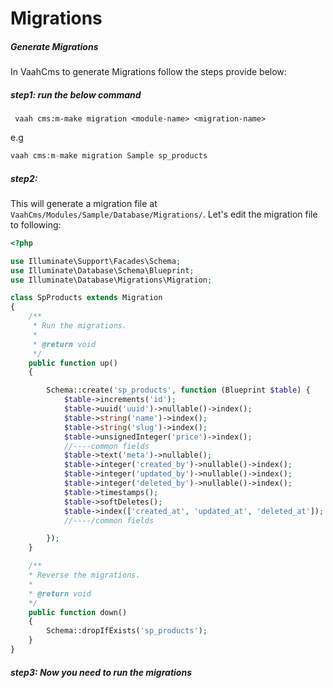 # Migrations

##### Generate Migrations

In VaahCms to generate Migrations follow the steps provide below:


##### step1: run the below command
```shell
 vaah cms:m-make migration <module-name> <migration-name>
 ```
e.g

```php
vaah cms:m-make migration Sample sp_products
```

##### step2: 
This will generate a migration file at `VaahCms/Modules/Sample/Database/Migrations/`. Let's edit the migration file to following:

```php
<?php

use Illuminate\Support\Facades\Schema;
use Illuminate\Database\Schema\Blueprint;
use Illuminate\Database\Migrations\Migration;

class SpProducts extends Migration
{
    /**
     * Run the migrations.
     *
     * @return void
     */
    public function up()
    {

        Schema::create('sp_products', function (Blueprint $table) {
            $table->increments('id');
            $table->uuid('uuid')->nullable()->index();
            $table->string('name')->index();
            $table->string('slug')->index();
            $table->unsignedInteger('price')->index();
            //----common fields
            $table->text('meta')->nullable();
            $table->integer('created_by')->nullable()->index();
            $table->integer('updated_by')->nullable()->index();
            $table->integer('deleted_by')->nullable()->index();
            $table->timestamps();
            $table->softDeletes();
            $table->index(['created_at', 'updated_at', 'deleted_at']);
            //----/common fields

        });
    }

    /**
    * Reverse the migrations.
    *
    * @return void
    */
    public function down()
    {
        Schema::dropIfExists('sp_products');
    }
}

```
##### step3: Now you need to run the migrations 



